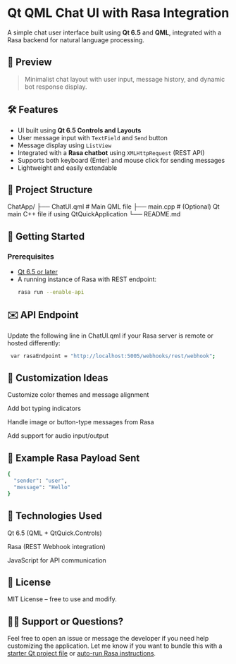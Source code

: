 # Qt QML Chat UI with Rasa Integration

A simple chat user interface built using **Qt 6.5** and **QML**, integrated with a Rasa backend for natural language processing.

## 📸 Preview

> Minimalist chat layout with user input, message history, and dynamic bot response display.

## 🛠️ Features

- UI built using **Qt 6.5 Controls and Layouts**
- User message input with `TextField` and `Send` button
- Message display using `ListView`
- Integrated with a **Rasa chatbot** using `XMLHttpRequest` (REST API)
- Supports both keyboard (Enter) and mouse click for sending messages
- Lightweight and easily extendable

## 📁 Project Structure

ChatApp/
├── ChatUI.qml # Main QML file
├── main.cpp # (Optional) Qt main C++ file if using QtQuickApplication
└── README.md


## 🚀 Getting Started

### Prerequisites

- [Qt 6.5 or later](https://www.qt.io/download)
- A running instance of Rasa with REST endpoint:
  ```bash
  rasa run --enable-api
  ```
  
## ✉️ API Endpoint
Update the following line in ChatUI.qml if your Rasa server is remote or hosted differently:
  ```bash
   var rasaEndpoint = "http://localhost:5005/webhooks/rest/webhook";
  ```

## 🔧 Customization Ideas
Customize color themes and message alignment

Add bot typing indicators

Handle image or button-type messages from Rasa

Add support for audio input/output

## 📌 Example Rasa Payload Sent
```bash
{
  "sender": "user",
  "message": "Hello"
}
```

## 🧠 Technologies Used
Qt 6.5 (QML + QtQuick.Controls)

Rasa (REST Webhook integration)

JavaScript for API communication

## 📃 License
MIT License – free to use and modify.

## 🙋‍♂️ Support or Questions?
Feel free to open an issue or message the developer if you need help customizing the application.
Let me know if you want to bundle this with a [starter Qt project file](f) or [auto-run Rasa instructions](f).
